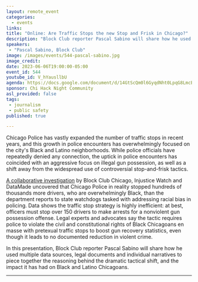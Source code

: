 ```yaml
---
layout: remote_event
categories:
  - events
links: 
title: "Online: Are Traffic Stops the new Stop and Frisk in Chicago?"
description: "Block Club reporter Pascal Sabino will share how he used multiple data sources, legal documents and individual narratives to piece together the reasoning behind a recent and dramatic tactical shift by Chicago Police, and the impact it has had on Black and Latino Chicagoans. "
speakers:
 - "Pascal Sabino, Block Club"
image: /images/events/544-pascal-sabino.jpg
image_credit:
date: 2023-06-06T19:00:00-05:00
event_id: 544
youtube_id: V_hYausllbU
agenda: https://docs.google.com/document/d/14GtScQm0l6GyqdNht0LpqG8LmcEF7i3COjNJ06PaTj8/edit#
sponsor: Chi Hack Night Community
asl_provided: false
tags: 
 - journalism
 - public safety
published: true

---
```


Chicago Police has vastly expanded the number of traffic stops in recent years, and this growth in police encounters has overwhelmingly focused on the city's Black and Latino neighborhoods. While police officials have repeatedly denied any connection, the uptick in police encounters has coincided with an aggressive focus on illegal gun possession, as well as a shift away from the widespread use of controversial stop-and-frisk tactics. 

[A collaborative investigation](https://blockclubchicago.org/2023/03/30/the-new-stop-and-frisk-chicago-police-make-millions-of-traffic-stops-while-searching-for-guns/) by Block Club Chicago, Injustice Watch and DataMade uncovered that Chicago Police in reality stopped hundreds of thousands more drivers, who are overwhelmingly Black, than the department reports to state watchdogs tasked with addressing racial bias in policing. Data shows the traffic stop strategy is highly inefficient: at best, officers must stop over 150 drivers to make arrests for a nonviolent gun possession offense. Legal experts and advocates say the tactic requires police to violate the civil and constitutional rights of Black Chicagoans en masse with pretexual traffic stops to boost gun recovery statistics, even though it leads to no documented reduction in violent crime.

In this presentation, Block Club reporter Pascal Sabino will share how he used multiple data sources, legal documents and individual narratives to piece together the reasoning behind the dramatic tactical shift, and the impact it has had on Black and Latino Chicagoans. 

---
